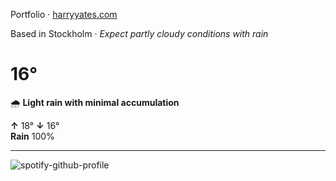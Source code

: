 Portfolio · [harryyates.com](https://harryyates.com)

<!-- WEATHER_START -->
Based in Stockholm · *Expect partly cloudy conditions with rain*

# 16°
🌧️ **Light rain with minimal accumulation**

**↑** 18° **↓** 16°  
**Rain** 100%

---
<!-- WEATHER_END -->

<p align="left">
  <a>
    <img src="https://spotify-github-profile.kittinanx.com/api/view?uid=bigbello&cover_image=true&theme=natemoo-re&show_offline=true&background_color=121212&interchange=false&bar_color=53b14f&bar_color_cover=false" alt="spotify-github-profile">
  </a>
</p>